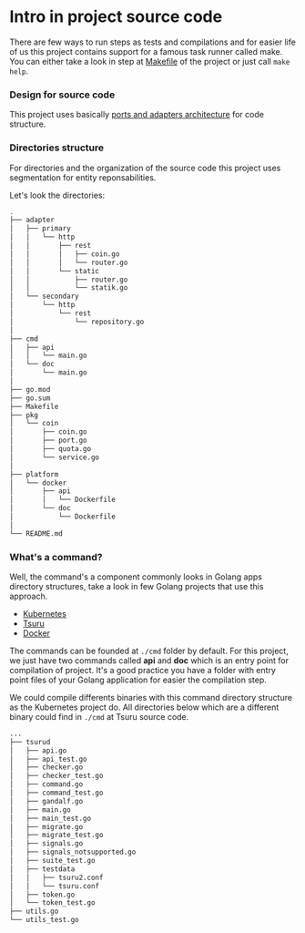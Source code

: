# Intro in project source code

There are few ways to run steps as tests and compilations and for easier life of us this project contains support for a famous task runner called make. You can either take a look in step at [Makefile](https://github.com/guiferpa/challenge-bravo/blob/master/Makefile) of the project or just call `make help`.

### Design for source code

This project uses basically [ports and adapters architecture](http://www.dossier-andreas.net/software_architecture/ports_and_adapters.html) for code structure.

### Directories structure

For directories and the organization of the source code this project uses segmentation for entity reponsabilities.

Let's look the directories:
```bash
.
├── adapter
│   ├── primary
│   │   └── http
│   │       ├── rest
│   │       │   ├── coin.go
│   │       │   └── router.go
│   │       └── static
│   │           ├── router.go
│   │           └── statik.go
│   └── secondary
│       └── http
│           └── rest
│               └── repository.go
│
├── cmd
│   ├── api
│   │   └── main.go
│   └── doc
│       └── main.go
│
├── go.mod
├── go.sum
├── Makefile
├── pkg
│   └── coin
│       ├── coin.go
│       ├── port.go
│       ├── quota.go
│       └── service.go
│
├── platform
│   └── docker
│       ├── api
│       │   └── Dockerfile
│       └── doc
│           └── Dockerfile
│
└── README.md
```

### What's a command?

Well, the command's a component commonly looks in Golang apps directory structures, take a look in few Golang projects that use this approach.

- [Kubernetes](https://github.com/kubernetes/kubernetes/tree/a054010d032b301e495d1a421f53b9a37a0a0109/cmd)
- [Tsuru](https://github.com/tsuru/tsuru/tree/86132787ea4fa5cb2e6ce8ea99520441fd4df569/cmd)
- [Docker](https://github.com/docker/docker-ce/tree/ab9188d5fd82bf7fcacf4cb5b625d15f50edf939/components/engine/cmd)

The commands can be founded at `./cmd` folder by default. For this project, we just have two commands called **api** and **doc** which is an entry point for compilation of project. It's a good practice you have a folder with entry point files of your Golang application for easier the compilation step.

We could compile differents binaries with this command directory structure as the Kubernetes project do. All directories below which are a different binary could find in `./cmd` at Tsuru source code.

```bash
...
├── tsurud
│   ├── api.go
│   ├── api_test.go
│   ├── checker.go
│   ├── checker_test.go
│   ├── command.go
│   ├── command_test.go
│   ├── gandalf.go
│   ├── main.go
│   ├── main_test.go
│   ├── migrate.go
│   ├── migrate_test.go
│   ├── signals.go
│   ├── signals_notsupported.go
│   ├── suite_test.go
│   ├── testdata
│   │   ├── tsuru2.conf
│   │   └── tsuru.conf
│   ├── token.go
│   └── token_test.go
├── utils.go
└── utils_test.go
```

